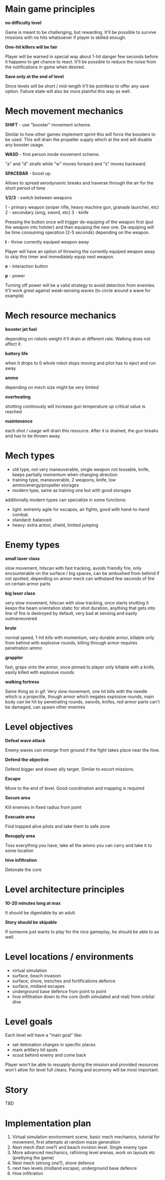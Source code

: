 # Main game principles

**no difficulty level**

Game is meant to be challenging, but rewarding. It'll be possible to survive missions with no hits whatsoever if
player is skilled enough.

**One-hit killers will be fair**

Player will be warned in special way about 1-hit danger few seconds before it happens to get chance to react.
It'll be possible to reduce the noise from the notifications in game when desired.

**Save only at the end of level**

Since levels will be short / mid-length it'll be pointless to offer any save option. Failure state will also be more plainful this
way as well.

# Mech movement mechanics

**SHIFT** - use "booster" movement scheme.

Similar to how other games implement sprint this will force the boosters to be used.
This will drain the propeller supply which at the end will disable any booster usage.

**WASD** - first person mode movement scheme.

"a" and "d" strafe while "w" moves forward and "s" moves backward.

**SPACEBAR** - boost up.

Allows to spread aerodynamic breaks and traverse through the air for the short period of time

**1/2/3** - switch between weapons

1 - primary weapon (sniper rifle, heavy machine gun, granade launcher, etc)
2 - secondary (smg, sword, etc)
3 - knife

Pressing the button once will trigger de-equiping of the weapon first (put the weapon into holster)
and then equiping the new one.
De-equiping will be time consuming operation (2-5 seconds) depending on the weapon.

**t** - throw currently equiped weapon away

Player will have an option of throwing the currently equiped weapon away to skip this timer and immediately equip next weapon.

**e** - interaction button

**p** - power

Turning off power will be a valid strategy to avoid detection from enemies. It'll work great against weak-sensing waves
(to circle around a wave for example)

# Mech resource mechanics

**booster jet fuel**

depending on robots weight it'll drain at different rate. Walking does not affect it.

**battery life**

when it drops to 0 whole robot stops moving and pilot has to eject and run away

**ammo**

depending on mech size might be very limited

**overheating**

shotting continously will increase gun temperature up critical value is reached

**maintenence**

each shot / usage will drain this resource. After it is drained, the gun breaks and has to be thrown away.

# Mech types

- old type, not very maneuverable, single weapon not tossable, knife, keeps partially momentum when changing direction
- training type, maneuverable, 2 weapons, knife, low ammo/energy/propeller storages
- modern type, same as training one but with good storages

additionally modern types can specialize in some functions:

- light: extremly agile for escapes, air fights, good with hand-to-hand combat.
- standard: balanced
- heavy: extra armor, shield, limited jumping

# Enemy types

**small laser class**

slow movement, hitscan with fast tracking, avoids friendly fire, only encounterable on the surface / big spaces,
can be ambushed from behind if not spotted, depending on armor mech can withstand few seconds of fire on certain armor parts

**big laser class**

very slow movement, hitscan with slow tracking, once starts shotting it keeps the beam orientation static for shot duration,
anything that gets into line of fire is destroyed by default, very bad at sensing and easily outmaneuvered

**brute**

normal speed, 1-hit kills with momentum, very durable armor, killable only from behind with explosive rounds,
killing through armor requires penetration ammo

**grappler**

fast, graps onto the armor, once pinned to player only killable with a knife, easily killed with explosive rounds

**walking fortress**

Same thing as in gif. Very slow movement, one hit kills with the needle which is a projectile,
though armor which negates explosive rounds, main body can be hit by penetrating rounds, swords, knifes,
red armor parts can't be damaged, can spawn other enemies

# Level objectives

**Defeat wave attack**

Enemy waves can emarge from ground if the fight takes place near the hive.

**Defend the objective**

Defend bigger and slower ally target. Similar to escort missions.

**Escape**

Move to the end of level. Good coordination and mapping is required

**Secure area**

Kill enemies in fixed radius from point

**Evacuate area**

Find trapped alive pilots and take them to safe zone

**Resupply area**

Toss everything you have, take all the ammo you can carry and take it to some location

**hive infiltration**

Detonate the core

# Level architecture principles

**10-20 minutes long at max**

It should be digestable by an adult.

**Story should be skipable**

If someone just wants to play for the nice gameplay, he should be able to as well.

# Level locations / environments

- virtual simulation
- surface, beach invasion
- surface, shore, trenches and fortifications defence
- surface, midland escapes
- underground base defence from point to point
- hive infiltration down to the core (both simulated and real) from orbital dive

# Level goals

Each level will have a "main goal" like:

- set detonation charges in specific places
- mark artillery hit spots
- scout behind enemy and come back

Player won't be able to resupply during the mission and provided resources won't allow for level full clears.
Pacing and economy will be most important.

# Story

TBD

# Implementation plan

1. Virtual simulation environment scene, basic mech mechanics, tutorial for movement, first attempts at random maze generation
2. Next mech (fast one?) and beach invision level. Single enemy type
3. More advanced mechanics, rafininng level arenas, work on layouts etc (prettying the game)
4. Next mech (strong one?), shore defence
5. next two levels (midland escape), underground base defence
6. Hive infiltration
